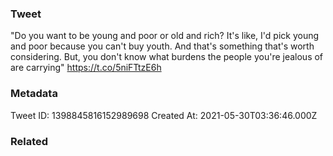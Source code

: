 ### Tweet
"Do you want to be young and poor or old and rich? It's like, I'd pick young and poor because you can't buy youth. And that's something that's worth considering. But, you don't know what burdens the people you're jealous of are carrying" https://t.co/5niFTtzE6h

### Metadata
Tweet ID: 1398845816152989698
Created At: 2021-05-30T03:36:46.000Z

### Related

